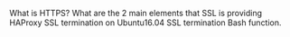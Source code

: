 What is HTTPS?
What are the 2 main elements that SSL is providing
HAProxy SSL termination on Ubuntu16.04
SSL termination
Bash function.
